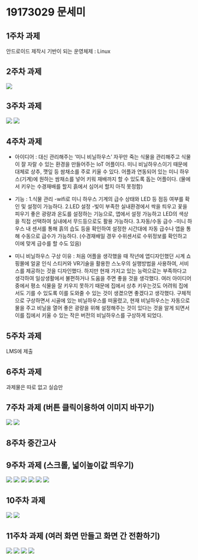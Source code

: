 # 19173029 문세미

## 1주차 과제
안드로이드 제작시 기반이 되는 운영체제 : Linux

## 2주차 과제
<img width="" height="" src="./JPG/19173029 문세미 2주차 과제.JPG"></img>

## 3주차 과제
<img width="" height="" src="./JPG/3주차 과제1.JPG"></img>
<img width="" height="" src="./JPG/3주차 과제2.JPG"></img>

## 4주차 과제
- 아이디어 : 대신 관리해주는 ‘미니 비닐하우스’
자꾸만 죽는 식물을 관리해주고 식물이 잘 자랄 수 있는 환경을 만들어주는 IoT 어플이다. 미니 비닐하우스이기 때문에 대체로 상추, 깻잎 등 쌈채소를 주로 키울 수 있다.
어플과 연동되어 있는 미니 하우스(기계)에 원하는 쌈채소를 넣어 키워 재배까지 할 수 있도록 돕는 어플이다. (물에서 키우는 수경재배를 할지 흙에서 심어서 할지 아직 못정함) 

- 기능 :
  1.식물 관리
   -wifi로 미니 하우스 기계의 급수 상태와 LED 등 점등 여부를 확인 및 설정이 가능하다.
  2.LED 설정
   -빛이 부족한 실내환경에서 싹을 틔우고 꽃을 피우기 좋은 광량과 온도를 설정하는 기능으로, 앱에서 설정 가능하고 LED의 색상을 직접 선택하여 실내에서 무드등으로도 활용 가능하다.
  3.자동/수동 급수
   -미니 하우스 내 센서를 통해 흙의 습도 등을 확인하여 설정한 시간대에 자동 급수나 앱을 통해 수동으로 급수가 가능하다. (수경재배일 경우 수위센서로 수위정보를 확인하고 이에 맞게 급수를 할 수도 있음)

- 미니 비닐하우스 구상 이유 :
처음 어플을 생각했을 때 작년에 앱디자인했던 시계 쇼핑몰에 얼굴 인식 스티커와 VR기술을 활용한 스노우의 실행방법을 사용하여, 서비스를 제공하는 것을 디자인했다. 하지만 현재 가지고 있는 능력으로는 부족하다고 생각하여 일상생활에서 불편하거나 도움을 주면 좋을 것을 생각했다. 여러 아이디어 중에서 평소 식물을 잘 키우지 못하기 때문에 집에서 상추 키우는것도 어려워 집에서도 기를 수 있도록 이를 도와줄 수 있는 것이 생겼으면 좋겠다고 생각했다. 구체적으로 구상하면서 시골에 있는 비닐하우스를 떠울렸고, 현재 비닐하우스는 자동으로 물을 주고 비닐을 열어 좋은 광량을 위해 설정해주는 것이 있다는 것을 알게 되면서 이를 집에서 키울 수 있는 작은 버전의 비닐하우스를 구상하게 되었다.

## 5주차 과제
LMS에 제출

## 6주차 과제
과제물은 따로 없고 실습만

## 7주차 과제 (버튼 클릭이용하여 이미지 바꾸기)
<img width="" height="" src="./JPG/7주차 과제.JPG"></img>
<img width="" height="" src="./JPG/7주차 과제2.JPG"></img>

## 8주차 중간고사

## 9주차 과제 (스크롤, 넓이높이값 띄우기)
<img width="" height="" src="./JPG/9주차과제1.JPG"></img>
<img width="" height="" src="./JPG/9주차과제1(넓이).JPG"></img>
<img width="" height="" src="./JPG/9주차과제1(높이).JPG"></img>
<img width="" height="" src="./JPG/9주차과제2.JPG"></img>
<img width="" height="" src="./JPG/9주차과제2(넓이).JPG"></img>
<img width="" height="" src="./JPG/9주차과제2(높이).JPG"></img>

## 10주차 과제
<img width="" height="" src="./JPG/10주차 과제 실습창.JPG"></img>
<img width="" height="" src="./JPG/10주차 과제 실습창 수정.JPG"></img>

## 11주차 과제 (여러 화면 만들고 화면 간 전환하기)
<img width="" height="" src="./JPG/11주차 과제1.JPG"></img>
<img width="" height="" src="./JPG/11주차 과제2.JPG"></img>
<img width="" height="" src="./JPG/11주차 과제3.JPG"></img>
<img width="" height="" src="./JPG/11주차 과제4.JPG"></img>
